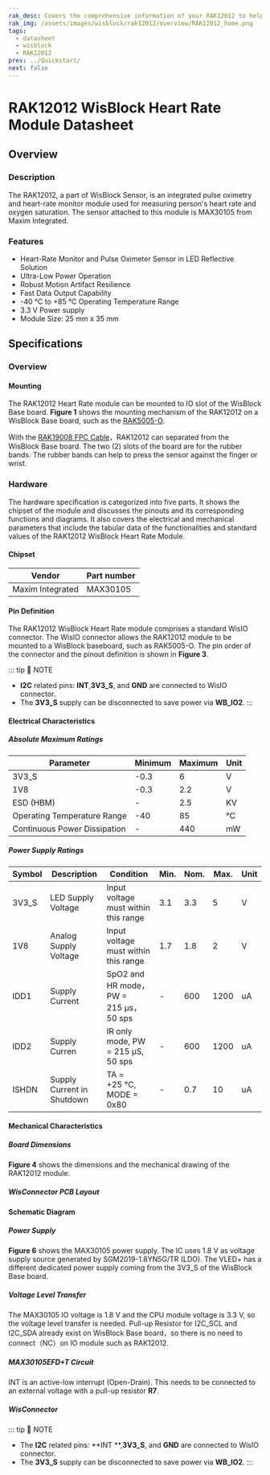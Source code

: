 ```yaml
---
rak_desc: Covers the comprehensive information of your RAK12012 to help you in using it. This information includes technical specifications, characteristics, and requirements, and it also discusses the device components.
rak_img: /assets/images/wisblock/rak12012/overview/RAK12012_home.png
tags:
  - datasheet
  - wisblock
  - RAK12012
prev: ../Quickstart/
next: false
---
```


# RAK12012 WisBlock Heart Rate Module Datasheet

## Overview

### Description

The RAK12012, a part of WisBlock Sensor, is an integrated pulse oximetry and heart-rate monitor module used for measuring person's heart rate and oxygen saturation. The sensor attached to this module is MAX30105 from Maxim Integrated.


### Features

- Heart-Rate Monitor and Pulse Oximeter Sensor in LED Reflective Solution  
- Ultra-Low Power Operation  
- Robust Motion Artifact Resilience  
- Fast Data Output Capability  
- -40&nbsp;°C to +85&nbsp;°C Operating Temperature Range  
- 3.3&nbsp;V Power supply
- Module Size: 25&nbsp;mm x 35&nbsp;mm

## Specifications

### Overview 

#### Mounting

The RAK12012 Heart Rate module can be mounted to IO slot of the WisBlock Base board. **Figure 1** shows the mounting mechanism of the RAK12012 on a WisBlock Base board, such as the [RAK5005-O](https://store.rakwireless.com/products/rak5005-o-base-board).

<rk-img
  src="/assets/images/wisblock/rak12012/datasheet/mounting.png"
  width="60%"
  caption="RAK12012 WisBlock Heart Rate Module Mounting"
/>

With the [RAK19008 FPC Cable](https://store.rakwireless.com/)，RAK12012 can separated from the WisBlock Base board. The two (2) slots of the board are for the rubber bands. The rubber bands can help to press the sensor against the finger or wrist.

<rk-img
  src="/assets/images/wisblock/rak12012/datasheet/rak12012-labels.svg"
  width="70%"
  caption="RAK12012 WisBlock Heart Rate Module Mounting With Rubber Band"
/>


### Hardware

The hardware specification is categorized into five parts. It shows the chipset of the module and discusses the pinouts and its corresponding functions and diagrams. It also covers the electrical and mechanical parameters that include the tabular data of the functionalities and standard values of the RAK12012 WisBlock Heart Rate Module.

#### Chipset

| Vendor           | Part number |
| ---------------- | ----------- |
| Maxim Integrated | MAX30105    |


#### Pin Definition

The RAK12012 WisBlock Heart Rate module comprises a standard WisIO connector. The WisIO connector allows the RAK12012 module to be mounted to a WisBlock baseboard, such as RAK5005-O. The pin order of the connector and the pinout definition is shown in **Figure 3**. 

 
::: tip 📝 NOTE
- **I2C** related pins: **INT**,**3V3_S**, and **GND** are connected to WisIO connector.
- The **3V3_S** supply can be disconnected to save power via **WB_IO2**. 
:::

 <rk-img
  src="/assets/images/wisblock/rak12012/datasheet/rak12012_pinout.svg"
  width="80%"
  caption="RAK12012 WisBlock Heart Rate Module Pinout"
/>
  

#### Electrical Characteristics

##### Absolute Maximum Ratings

| Parameter                    | Minimum | Maximum | Unit |
| ---------------------------- | ------- | ------- | ---- |
| 3V3_S                        | -0.3    | 6       | V    |
| 1V8                          | -0.3    | 2.2     | V    |
| ESD (HBM)                    | -       | 2.5     | KV   |
| Operating Temperature Range  | -40     | 85      | °C   |
| Continuous Power Dissipation | -       | 440     | mW   |


##### Power Supply Ratings

| Symbol | Description                | Condition                                       | Min. | Nom. | Max. | Unit |
| ------ | -------------------------- | ----------------------------------------------- | ---- | ---- | ---- | ---- |
| 3V3_S  | LED Supply Voltage         | Input voltage must within this range            | 3.1  | 3.3  | 5    | V    |
| 1V8    | Analog Supply Voltage      | Input voltage must within this range            | 1.7  | 1.8  | 2    | V    |
| IDD1   | Supply Current             | SpO2 and HR mode，PW = 215&nbsp;µs，50&nbsp;sps | -    | 600  | 1200 | uA   |
| IDD2   | Supply Curren              | IR only mode, PW = 215&nbsp;µS, 50&nbsp;sps     | -    | 600  | 1200 | uA   |
| ISHDN  | Supply Current in Shutdown | TA = +25&nbsp;°C, MODE = 0x80                   | -    | 0.7  | 10   | uA   |


#### Mechanical Characteristics

##### Board Dimensions

**Figure 4** shows the dimensions and the mechanical drawing of the RAK12012 module.

 <rk-img
  src="/assets/images/wisblock/rak12012/datasheet/rak12012-dimension.svg"
  width="60%"
  caption="RAK12012 WisBlock Heart Rate Module Dimensions"
/>


##### WisConnector PCB Layout

<rk-img
  src="/assets/images/wisblock/rak12012/datasheet/pcb_footprint.png"
  width="100%"
  caption="WisConnector PCB Footprint and Recommendations"
/>


#### Schematic Diagram

##### Power Supply

**Figure 6** shows the MAX30105 power supply. The IC uses 1.8&nbsp;V as voltage supply source generated by SGM2019-1.8YN5G/TR (LDO). The VLED+ has a different dedicated power supply coming from the 3V3_S of the WisBlock Base board.

<rk-img
  src="/assets/images/wisblock/rak12012/datasheet/power_supply.png"
  width="80%"
  caption="RAK12012 WisBlock Heart Rate Module Power Supply"
/>


##### Voltage Level Transfer

The MAX30105 IO voltage is 1.8&nbsp;V and the CPU module voltage is 3.3&nbsp;V, so the voltage level transfer is needed. Pull-up Resistor for I2C_SCL and I2C_SDA already exist on WisBlock Base board，so there is no need to connect（NC）on IO module such as RAK12012.

<rk-img
  src="/assets/images/wisblock/rak12012/datasheet/voltage_level.png"
  width="50%"
  caption="The Voltage Level Transfer Circuit"
/>


##### MAX30105EFD+T Circuit

INT is an active-low interrupt (Open-Drain). This needs to be connected to an external voltage with a pull-up resistor **R7**. 

<rk-img
  src="/assets/images/wisblock/rak12012/datasheet/MAX30105.png"
  width="50%"
  caption="MAX30105EFD+T Circuit"
/>

##### WisConnector

<rk-img
  src="/assets/images/wisblock/rak12012/datasheet/wisconnector.png"
  width="40%"
  caption="RAK12012 Module WisConnector"
/>

::: tip 📝 NOTE
- The **I2C** related pins: **INT **,**3V3_S**, and **GND** are connected to WisIO connector.
- The **3V3_S** supply can be disconnected to save power via **WB_IO2**. 
:::
​      


